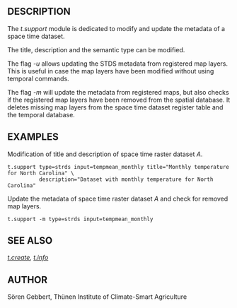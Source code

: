 ## DESCRIPTION

The *t.support* module is dedicated to modify and update the metadata of
a space time dataset.

The title, description and the semantic type can be modified.

The flag *-u* allows updating the STDS metadata from registered map
layers. This is useful in case the map layers have been modified without
using temporal commands.

The flag *-m* will update the metadata from registered maps, but also
checks if the registered map layers have been removed from the spatial
database. It deletes missing map layers from the space time dataset
register table and the temporal database.

## EXAMPLES

Modification of title and description of space time raster dataset *A*.

```shell
t.support type=strds input=tempmean_monthly title="Monthly temperature for North Carolina" \
          description="Dataset with monthly temperature for North Carolina"
```

Update the metadata of space time raster dataset *A* and check for
removed map layers.

```shell
t.support -m type=strds input=tempmean_monthly
```

## SEE ALSO

*[t.create](t.create.md), [t.info](t.info.md)*

## AUTHOR

Sören Gebbert, Thünen Institute of Climate-Smart Agriculture
